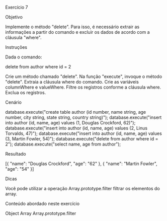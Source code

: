 Exercício 7
 
Objetivo


Implemente o método "delete". Para isso, é necessário extrair as informações a partir do comando e excluir os dados de acordo com a cláusula "where".



Instruções


Dada o comando:



delete from author where id = 2


Crie um método chamado "delete".
Na função "execute", invoque o método "delete".
Extraia a cláusula where do comando.
Crie as variáveis columnWhere e valueWhere.
Filtre os registros conforme a cláusula where.
Exclua os registros.


Cenário


database.execute("create table author (id number, name string, age number, city string, state string, country string)");
database.execute("insert into author (id, name, age) values (1, Douglas Crockford, 62)");
database.execute("insert into author (id, name, age) values (2, Linus Torvalds, 47)");
database.execute("insert into author (id, name, age) values (3, Martin Fowler, 54)");
database.execute("delete from author where id = 2");
database.execute("select name, age from author");


Resultado


[{
    "name": "Douglas Crockford",
    "age": "62"
}, {
    "name": "Martin Fowler",
    "age": "54"
}]


Dicas


Você pode utilizar a operação Array.prototype.filter filtrar os elementos do array.



Conteúdo abordado neste exercício


Object
Array
Array.prototype.filter